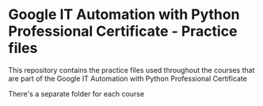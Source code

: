 # Google IT Automation with Python Professional Certificate - Practice files

This repository contains the practice files used throughout the courses that are
part of the Google IT Automation with Python Professional Certificate

There's a separate folder for each course


